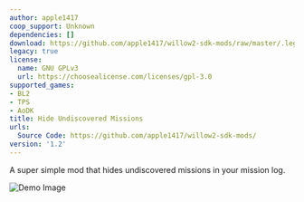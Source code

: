 ```yaml
---
author: apple1417
coop_support: Unknown
dependencies: []
download: https://github.com/apple1417/willow2-sdk-mods/raw/master/.legacy/HideUndiscoveredMissions.zip
legacy: true
license:
  name: GNU GPLv3
  url: https://choosealicense.com/licenses/gpl-3.0
supported_games:
- BL2
- TPS
- AoDK
title: Hide Undiscovered Missions
urls:
  Source Code: https://github.com/apple1417/willow2-sdk-mods/
version: '1.2'
---
```

A super simple mod that hides undiscovered missions in your mission log.

![Demo Image](https://cdn.discordapp.com/attachments/294502426302742529/628085298760384522/unknown.png)